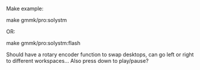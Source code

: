 Make example:

make gmmk/pro:solystm

OR:

make gmmk/pro:solystm:flash

Should have a rotary encoder function to swap desktops, can go left or right to different workspaces...
Also press down to play/pause?
